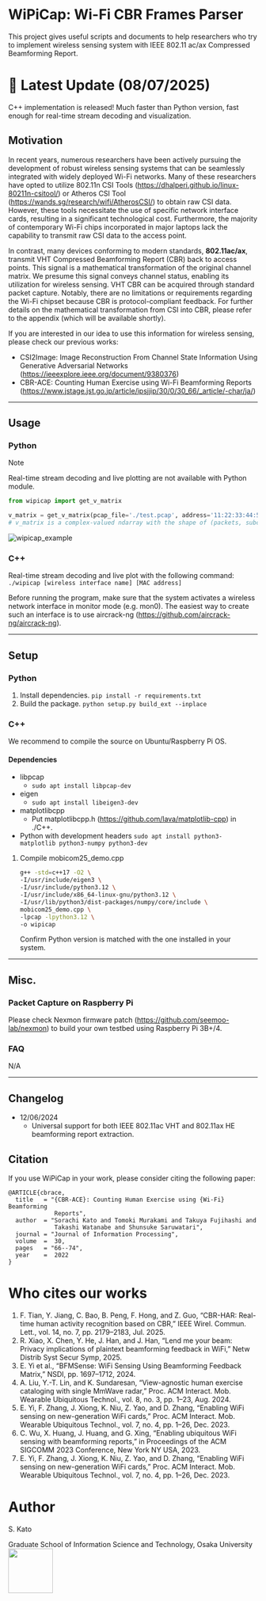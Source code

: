 # WiPiCap: Wi-Fi CBR Frames Parser
This project gives useful scripts and documents to help researchers who try to implement wireless sensing system with IEEE 802.11 ac/ax Compressed Beamforming Report.

# 🎉 Latest Update (08/07/2025)
C++ implementation is released!  Much faster than Python version, fast enough for real-time stream decoding and visualization.

## Motivation

In recent years, numerous researchers have been actively pursuing the development of robust wireless sensing systems that can be seamlessly integrated with widely deployed Wi-Fi networks. Many of these researchers have opted to utilize 802.11n CSI Tools (https://dhalperi.github.io/linux-80211n-csitool/) or Atheros CSI Tool (https://wands.sg/research/wifi/AtherosCSI/) to obtain raw CSI data. However, these tools necessitate the use of specific network interface cards, resulting in a significant technological cost. Furthermore, the majority of contemporary Wi-Fi chips incorporated in major laptops lack the capability to transmit raw CSI data to the access point.

In contrast, many devices conforming to modern standards, **802.11ac/ax**, transmit VHT Compressed Beamforming Report (CBR) back to access points. This signal is a mathematical transformation of the original channel matrix. We presume this signal conveys channel status, enabling its utilization for wireless sensing. VHT CBR can be acquired through standard packet capture. Notably, there are no limitations or requirements regarding the Wi-Fi chipset because CBR is protocol-compliant feedback. For further details on the mathematical transformation from CSI into CBR, please refer to the appendix (which will be available shortly).

If you are interested in our idea to use this information for wireless sensing, please check our previous works:  
- CSI2Image: Image Reconstruction From Channel State Information Using Generative Adversarial Networks (https://ieeexplore.ieee.org/document/9380376)
- CBR-ACE: Counting Human Exercise using Wi-Fi Beamforming Reports (https://www.jstage.jst.go.jp/article/ipsjjip/30/0/30_66/_article/-char/ja/)

---
## Usage
### Python
> [!NOTE]
> Real-time stream decoding and live plotting are not available with Python module.

```python
from wipicap import get_v_matrix

v_matrix = get_v_matrix(pcap_file='./test.pcap', address='11:22:33:44:55:66', bw=80)
# v_matrix is a complex-valued ndarray with the shape of (packets, subcarriers, rx, tx)
```

![wipicap_example](wipicap_example.png)

### C++
Real-time stream decoding and live plot with the following command:  
`./wipicap [wireless interface name] [MAC address]`

Before running the program, make sure that the system activates a wireless network interface in monitor mode (e.g. mon0).  The easiest way to create such an interface is to use aircrack-ng (https://github.com/aircrack-ng/aircrack-ng).

---

## Setup
### Python
1. Install dependencies. `pip install -r requirements.txt`
2. Build the package. `python setup.py build_ext --inplace`

### C++
We recommend to compile the source on Ubuntu/Raspberry Pi OS.
#### Dependencies
- libpcap
  - `sudo apt install libpcap-dev`
- eigen
  - `sudo apt install libeigen3-dev`
- matplotlibcpp
  - Put matplotlibcpp.h (https://github.com/lava/matplotlib-cpp) in ./C++.
- Python with development headers
  `sudo apt install python3-matplotlib python3-numpy python3-dev`

1. Compile mobicom25_demo.cpp
   ```bash
   g++ -std=c++17 -O2 \
   -I/usr/include/eigen3 \
   -I/usr/include/python3.12 \
   -I/usr/include/x86_64-linux-gnu/python3.12 \
   -I/usr/lib/python3/dist-packages/numpy/core/include \
   mobicom25_demo.cpp \
   -lpcap -lpython3.12 \
   -o wipicap
   ```
   Confirm Python version is matched with the one installed in your system.
---

## Misc.
### Packet Capture on Raspberry Pi
Please check Nexmon firmware patch (https://github.com/seemoo-lab/nexmon) to build your own testbed using Raspberry Pi 3B+/4.

### FAQ
N/A

---

## Changelog
- 12/06/2024
  - Universal support for both IEEE 802.11ac VHT and 802.11ax HE beamforming report extraction.

## Citation
If you use WiPiCap in your work, please consider citing the following paper:
```
@ARTICLE{cbrace,
  title   = "{CBR-ACE}: Counting Human Exercise using {Wi-Fi} Beamforming
             Reports",
  author  = "Sorachi Kato and Tomoki Murakami and Takuya Fujihashi and
             Takashi Watanabe and Shunsuke Saruwatari",
  journal = "Journal of Information Processing",
  volume  =  30,
  pages   = "66--74",
  year    =  2022
}
```

# Who cites our works
1. F. Tian, Y. Jiang, C. Bao, B. Peng, F. Hong, and Z. Guo, “CBR-HAR: Real-time human activity recognition based on CBR,” IEEE Wirel. Commun. Lett., vol. 14, no. 7, pp. 2179–2183, Jul. 2025.
1. R. Xiao, X. Chen, Y. He, J. Han, and J. Han, “Lend me your beam: Privacy implications of plaintext beamforming feedback in WiFi,” Netw Distrib Syst Secur Symp, 2025.
1. E. Yi et al., “BFMSense: WiFi Sensing Using Beamforming Feedback Matrix,” NSDI, pp. 1697–1712, 2024.
1. A. Liu, Y.-T. Lin, and K. Sundaresan, “View-agnostic human exercise cataloging with single MmWave radar,” Proc. ACM Interact. Mob. Wearable Ubiquitous Technol., vol. 8, no. 3, pp. 1–23, Aug. 2024.
1. E. Yi, F. Zhang, J. Xiong, K. Niu, Z. Yao, and D. Zhang, “Enabling WiFi sensing on new-generation WiFi cards,” Proc. ACM Interact. Mob. Wearable Ubiquitous Technol., vol. 7, no. 4, pp. 1–26, Dec. 2023.
1. C. Wu, X. Huang, J. Huang, and G. Xing, “Enabling ubiquitous WiFi sensing with beamforming reports,” in Proceedings of the ACM SIGCOMM 2023 Conference, New York NY USA, 2023.
1. E. Yi, F. Zhang, J. Xiong, K. Niu, Z. Yao, and D. Zhang, “Enabling WiFi sensing on new-generation WiFi cards,” Proc. ACM Interact. Mob. Wearable Ubiquitous Technol., vol. 7, no. 4, pp. 1–26, Dec. 2023.

# Author
S. Kato

Graduate School of Information Science and Technology, Osaka University
<img src="https://upload.wikimedia.org/wikipedia/commons/1/15/%E5%A4%A7%E9%98%AA%E5%A4%A7%E5%AD%A6.svg" height="90">
